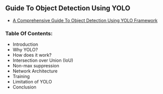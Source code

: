 ## Guide To Object Detection Using YOLO 
- [A Comprehensive Guide To Object Detection Using YOLO Framework](https://towardsdatascience.com/object-detection-part1-4dbe5147ad0a)  

### Table Of Contents:
- Introduction  
- Why YOLO?  
- How does it work?  
- Intersection over Union (IoU)  
- Non-max suppression  
- Network Architecture  
- Training  
- Limitation of YOLO  
- Conclusion  
